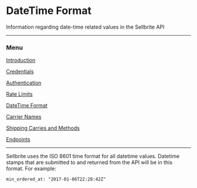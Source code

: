 # DateTime Format

Information regarding date-time related values in the Sellbrite API

---

### Menu

[Introduction](introduction)

[Credentials](credentials)

[Authentication](authentication)

[Rate Limits](rate-limits)

[DateTime Format](datetime-format)

[Carrier Names](carrier-names)

[Shipping Carries and Methods](shipping-carries)

[Endpoints](../endpoints/channels)

---

Sellbrite uses the ISO 8601 time format for all datetime values. Datetime stamps that are submitted to and returned from the API will be in this format. For example:

```Text
min_ordered_at: "2017-01-06T22:28:42Z"
```

